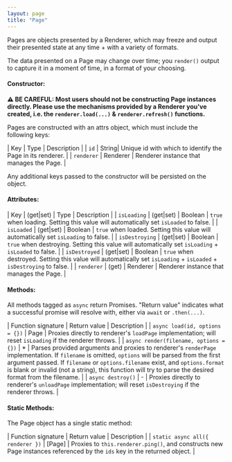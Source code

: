 ```yaml
---
layout: page
title: "Page"
---
```


Pages are objects presented by a Renderer, which may freeze and output their
presented state at any time + with a variety of formats.

The data presented on a Page may change over time; you `render()` output to
capture it in a moment of time, in a format of your choosing.

#### Constructor:

**⚠ BE CAREFUL: Most users should not be constructing Page instances directly.
Please use the mechanisms provided by a Renderer you've created, i.e. the
`renderer.load(...)` & `renderer.refresh()` functions.**

Pages are constructed with an attrs object, which must include the following
keys:

| Key | Type | Description |
| `id` | String| Unique id with which to identify the Page in its renderer. |
| `renderer` | Renderer | Renderer instance that manages the Page. |

Any additional keys passed to the constructor will be persisted on the object.

#### Attributes:

| Key | (get|set) | Type | Description |
| `isLoading` | (get|set) | Boolean | `true` when loading. Setting this value will automatically set `isLoaded` to false. |
| `isLoaded` | (get|set) | Boolean | `true` when loaded. Setting this value will automatically set `isLoading` to false. |
| `isDestroying` | (get|set) | Boolean | `true` when destroying. Setting this value will automatically set `isLoading` + `isLoaded` to false. |
| `isDestroyed` | (get|set) | Boolean | `true` when destroyed. Setting this value will automatically set `isLoading` + `isLoaded` + `isDestroying` to false. |
| `renderer` | (get) | Renderer | Renderer instance that manages the Page. |

#### Methods:

All methods tagged as `async` return Promises. "Return value" indicates what a
successful promise will resolve with, either via `await` or `.then(...)`.

| Function signature | Return value | Description |
| `async load(id, options = {})` | Page | Proxies directly to renderer's `loadPage` implementation; will reset `isLoading` if the renderer throws. |
| `async render(filename, options = {})` | * | Parses provided arguments and proxies to renderer's `renderPage` implementation. If `filename` is omitted, `options` will be parsed from the first argument passed. If `filename` or `options.filename` exist, and `options.format` is blank or invalid (not a string), this function will try to parse the desired format from the filename. |
| `async destroy()` | - | Proxies directly to renderer's `unloadPage` implementation; will reset `isDestroying` if the renderer throws. |

#### Static Methods:

The Page object has a single static method:

| Function signature | Return value | Description |
| `static async all({ renderer })` | [Page] | Proxies to `this.renderer.ping()`, and constructs new Page instances referenced by the `ids` key in the returned object. |
